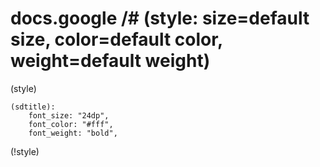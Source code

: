 # docs.google /# (style: size=default size, color=default color, weight=default weight)

(style)

    (sdtitle):
        font_size: "24dp",
        font_color: "#fff",
        font_weight: "bold",
        



(!style)